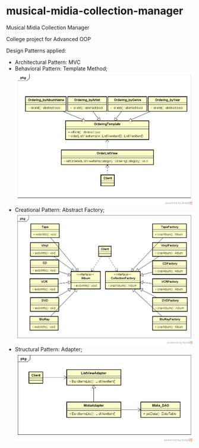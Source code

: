 # musical-midia-collection-manager
Musical Midia Collection Manager

College project for Advanced OOP

Design Patterns applied:
- Architectural Pattern: MVC
- Behavioral Pattern: Template Method;
![Alt text](https://github.com/Fredhn/musical-midia-collection-manager/blob/master/Collection%20Manager%20-%20Template%20Method%20ClassDiagram.jpg.png "Template Method Class Diagram")
- Creational Pattern: Abstract Factory;
![Alt text](https://github.com/Fredhn/musical-midia-collection-manager/blob/master/Collection%20Manager%20-%20AbstractFactoryMethod%20Diagram.jpg "Abstract Factory Class Diagram")
- Structural Pattern: Adapter;
![Alt text](https://github.com/Fredhn/musical-midia-collection-manager/blob/master/Collection%20Manager%20-%20Adapter%20ClassDiagram.jpg.png "Pattern: Adapter Class Diagram")



